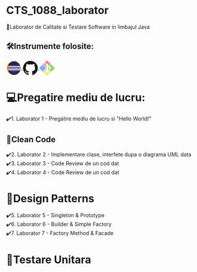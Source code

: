 # CTS_1088_laborator
💛Laborator de Calitate si Testare Software in limbajul Java


## 🛠️Instrumente folosite:
<a href = "https://www.eclipse.org/downloads/">
    <img src = "Logo/Eclipse.png" alt="Eclipse" width = "auto" height="40px" align="center" title="Eclipse" />
</a>
<a href = "https://github.com/">
    <img src = "Logo/GitHub.png" alt="GitHub" width = "auto" height="40px" align="center" title="GitHub" />
</a>
<a href = "http://git-scm.com/downloads/guis/">
    <img src = "Logo/GitClient.png" alt="GitClient" width = "auto" height="40px" align="center" title="GitClient" />
</a>

# 💻Pregatire mediu de lucru:
✔️1. Laborator 1 - Pregatire mediu de lucru si "Hello World!" </br>

## 🧹Clean Code
✔️2. Laborator 2 - Implementare clase, interfete dupa o diagrama UML data</br>
✔️3. Laborator 3 - Code Review de un cod dat</br>
✔️4. Laborator 4 - Code Review de un cod dat</br>

# 🎩Design Patterns
✔️5. Laborator 5 - Singleton & Prototype</br>
✔️6. Laborator 6 - Builder & Simple Factory</br>
✔️7. Laborator 7 - Factory Method & Facade</br>

# 🧪Testare Unitara
